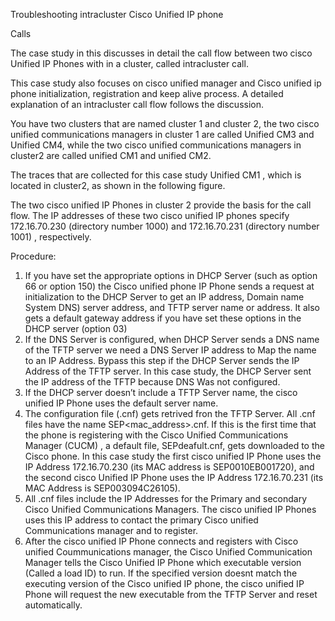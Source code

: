 Troubleshooting intracluster Cisco Unified IP phone

Calls 

The case study in this discusses in detail the call flow between two cisco Unified IP Phones with in a cluster, called intracluster call.

This case study also focuses on cisco unified manager and Cisco unified ip phone initialization, registration and keep alive process. A detailed explanation of an intracluster call flow follows the discussion.

You have two clusters that are named cluster 1 and cluster 2, the two cisco unified communications managers in cluster 1 are called Unified CM3 and Unified CM4, while the two cisco unified communications managers in cluster2 are called unified CM1 and unified CM2.

The traces that are collected for this case study Unified CM1 , which is located in cluster2, as shown in the following figure.

The two cisco unified IP Phones in cluster 2 provide the basis for the call flow. The IP addresses of these two cisco unified IP phones specify 172.16.70.230 (directory number 1000) and 172.16.70.231 (directory number 1001) , respectively.



Procedure:

1) If you have set the appropriate options in DHCP Server (such as option 66 or option 150) the Cisco unified phone IP Phone sends a request at initialization to the DHCP Server to get an IP address, Domain name System DNS) server address, and TFTP server name or address.  It also gets a default gateway address if you have set these options in the DHCP server  (option 03) 
2) If the DNS Server is configured, when DHCP Server sends a DNS name of the TFTP server we need a DNS Server IP address to Map the name to an IP Address. Bypass this step if the DHCP Server sends the IP Address of the TFTP server. In this case study, the DHCP Server sent the IP address of the TFTP because DNS Was not configured.
3) If the DHCP server doesn’t include a TFTP Server name, the cisco unified IP Phone uses the default server name.
4) The configuration file (.cnf) gets retrived fron the TFTP Server. All .cnf files have the name SEP<mac_address>.cnf. If this is the first time that the phone is registering with the Cisco Unified Communications Manager (CUCM) , a default file, SEPdeafult.cnf, gets downloaded to the Cisco phone. In this case study the first cisco unified IP Phone uses the IP Address 172.16.70.230 (its MAC address is SEP0010EB001720), and the second cisco Unified IP Phone uses the IP Address 172.16.70.231 (its MAC Address is SEP003094C26105).
5) All .cnf files include the IP Addresses for the Primary and secondary Cisco Unified Communications Managers. The cisco unified IP Phones uses this IP address to contact the primary Cisco unified Communications manager and to register.
6) After the cisco unified IP Phone connects and registers with Cisco unified Coummunications manager, the Cisco Unified Communication Manager tells the Cisco Unified IP Phone which executable version (Called a load ID) to run. If the specified version doesnt match the executing version of the Cisco unified IP phone, the cisco unified IP Phone will request the new executable from the TFTP Server and reset automatically.

